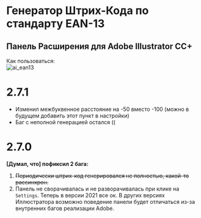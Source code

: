 Генератор Штрих-Кода по стандарту EAN-13
===
Панель Расширения для Adobe Illustrator CC+
---
Как пользоваться:<br>
![ai_ean13](ai_ean13_demo.gif)


2.7.1
===
* Изменил межбуквенное расстояние на -50 вместо -100 (можно в будущем добавить этот пункт в настройки)
* Баг с неполной генерацией остался ((

2.7.0
===
**[Думал, что] пофиксил 2 бага:**
 1. ~~Периодически штрих-код генерировался не полностью, какой-то рассинхрон.~~
 2. Панель не сворачивалась и не разворачивалась при клике на `Settings`. Теперь в версии 2021 все ок. В других версиях Иллюстратора возможно поведение панели будет отличаться из-за внутренних багов реализации Adobe.
